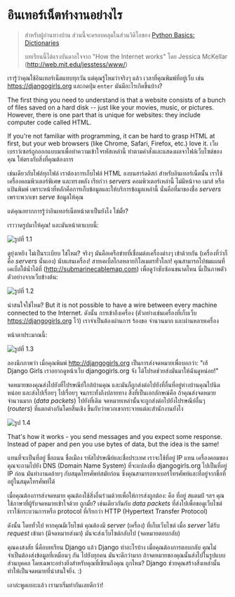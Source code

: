 # อินเทอร์เน็ตทำงานอย่างไร

> สำหรับผู้อ่านทางบ้าน ส่วนนี้จะครอบคลุมในส่วนวิดิโอของ [Python Basics: Dictionaries](https://www.youtube.com/watch?v=oM9yAA09wdc)
> 
> บทเรียนนี้ได้แรงบันดาลใจจาก "How the Internet works" โดย Jessica McKellar (http://web.mit.edu/jesstess/www/)

เรารู้ว่าคุณใช้อินเทอร์เน็ตแทบทุกวัน แต่คุณรู้ไหมว่าจริงๆ แล้ว เวลาที่คุณพิมพ์ที่อยู่เว็บ เช่น https://djangogirls.org และกดปุ่ม `enter` มันมีอะไรเกิดขึ้นบ้าง?

The first thing you need to understand is that a website consists of a bunch of files saved on a hard disk -- just like your movies, music, or pictures. However, there is one part that is unique for websites: they include computer code called HTML.

If you're not familiar with programming, it can be hard to grasp HTML at first, but your web browsers (like Chrome, Safari, Firefox, etc.) love it. เว็บเบราว์เซอร์ถูกออกแบบมาเพื่อทำความเข้าใจรหัสเหล่านี้ ทำตามคำสั่งและแสดงผลจาไฟล์เว็บไซต์ของคุณ ให้ตรงกับสิ่งที่คุณต้องการ

เช่นเดียวกับไฟล์ทุกไฟล์ เราต้องการเก็บไฟล์ HTML ลงบนฮาร์ดดิสก์ สำหรับอินเทอร์เน็ตนั้น เราใช้เครื่องคอมพิวเตอร์พิเศษ และทรงพลัง เรียก่วา *servers* คอมพิวเตอร์เหล่านี้ ไม่มีหน้าจอ เมาส์ หรือแป้นพิมพ์ เพราะหน้าที่หลักคือการเก็บข้อมูลและให้บริการข้อมูลเหล่านี้ นั่นคือที่มาของชื่อ *servers* เพราะพวกเขา *serve* ข้อมูลให้คุณ

แต่คุณอยากการรู้ว่าอินเทอร์เน็ตหน้าตาเป็นยังไง ใช่มั้ย?

เราวาดรูปมาให้คุณ! และมันหน้าตาแบบนี้:

![รูปที่ 1.1](images/internet_1.png)

ดูยุ่งเหยิง ไม่เป็นระเบียบ ใช่ไหม? จริงๆ มันคือเครือข่ายที่เชื่อมต่อเครื่องต่างๆ เข้าด้วยกัน (เครื่องที่ว่าก็คือ *servers* นั่นเอง) นับแสนเครื่อง! สายเคเบิ้ลไกลหลายกิโลเมตรทั่วโลก! คุณสามารถไปชมแผนที่เคเบิ้ลใต้น้ำได้ที่ (http://submarinecablemap.com) เพื่อดูว่าซับซ้อนขนาดไหน นี่เป็นภาพตัวตัวอย่างจากเว็บข้างต้น:

![รูปที่ 1.2](images/internet_3.png)

น่าสนใจใช่ไหม? But it is not possible to have a wire between every machine connected to the Internet. ดังนั้น การเข้าถึงเครื่อง (ตัวอย่างเช่นเครื่องที่เก็บเว็บ https://djangogirls.org ไว้) เราจำเป็นต้องผ่านการ ร้องขอ จำนวนมาก และผ่านหลายเครื่อง

หน้าตาประมาณนี้:

![รูปที่ 1.3](images/internet_2.png)

ลองนึกภาพว่า เมื่อคุณพิมพ์ http://djangogirls.org เป็นการส่งจดหมายเพื่อบอกว่า: "เฮ้ Django Girls เราอยากดูหน้าเว็บ djangogirls.org จัง ได้โปรดช่วยส่งมันมาให้ฉันดูหน่อย!"

จดหมายของคุณส่งไปยังที่ไปรษณีย์ใกล้บ้านคุณ และมันก็ถูกส่งต่อไปยังที่อื่นที่อยู่ห่างบ้านคุณไปนิดหน่อย และส่งไปเรื่อยๆ ไปเรื่อยๆ จนกระทั่งถึงปลายทาง สิ่งที่เป็นเอกลักษณ์คือ ถ้าคุณส่งจดหมายจำนวนมาก (*data packets*) ไปยังที่เดิม จดหมายเหล่านั้นจะถูกส่งต่อไปยังไปรษณีย์อื่นๆ (*routers*) ที่แตกต่างกันโดยสิ้นเชิง ขึ้นกับว่าพวกเขากระจายแต่ละสำนักงานยังไง

![รูป 1.4](images/internet_4.png)

That's how it works - you send messages and you expect some response. Instead of paper and pen you use bytes of data, but the idea is the same!

แทนที่จะเป็นที่อยู่ ชื่อถนน ชื่อเมือง รหัสไปรษณีย์และชื่อประเทศ เราจะใช้ที่อยู่ IP แทน เครื่องคอมของคุณจะถามไปยัง DNS (Domain Name System) ที่จะแปลงชื่อ djangogirls.org ไปเป็นที่อยู่ IP ก่อน มันทำงานคล้ายๆ กับสมุดโทรศัพท์สมัยก่อน ซึ่งคุณสามารถหาเบอร์โทรศัพท์และที่อยู่จากชื่อที่อยู่ในสมุดโทรศัพท์ได้

เมื่อคุณต้องการส่งจดหมาย คุณต้องใช้สิ่งอื่นร่วมด้วยเพื่อให้การส่งถูกต้อง: คือ ที่อยู่ สแตมป์ ฯลฯ คุณใช้ภาษาที่ผู้รับจดหมายเข้าใจด้วย ถูกมั้ย? เช่นเดียวกันกับ *data packets* ที่ส่งไปเพื่อขอดูเว็บไซต์ เราใช้กระบวนการหรือ protocol ที่เรียกว่า HTTP (Hypertext Transfer Protocol)

ดังนั้น โดยทั่วไป หากคุณมีเว็บไซต์ คุณต้องมี *server* (เครื่อง) ที่เก็บเว็บไซต์ เมื่อ *server* ได้รับ *request* เข้ามา (มีจดหมายส่งมา) มันจะส่งเว็บไซต์กลับไป (จดหมายตอบกลับ)

คุณคงสงสัย นี่คือบทเรียน Django แล้ว Django ทำอะไรบ้าง เมื่อคุณต้องการตอบกลับ คุณไม่จำเป็นต้องส่งข้อมูลที่เหมือนๆ กัน ไปยังทุกคน มันจะดีกว่ามาก ถ้าจดหมายของคุณนั้นส่งไปในรูปแบบส่วนบุคคล โดยเฉพาะอย่างยิ่งสำหรับคุณที่เขียนถึงคุณ ถูกไหม? Django ช่วยคุณสร้างสิ่งเหล่านั้น ทำให้เป็นจดหมายที่น่าสนใจยิ่ง. :)

เอาล่ะพูดเยอะแล้ว เรามาเริ่มทำกันเลยดีกว่า!